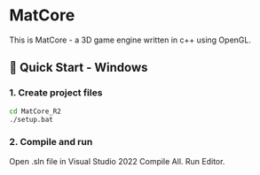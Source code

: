 # MatCore
This is MatCore - a 3D game engine written in c++ using OpenGL.

## 🚀 Quick Start - Windows
### 1. Create project files 
```bash
cd MatCore_R2
./setup.bat
```

### 2. Compile and run
Open .sln file in Visual Studio 2022
Compile All.
Run Editor.
